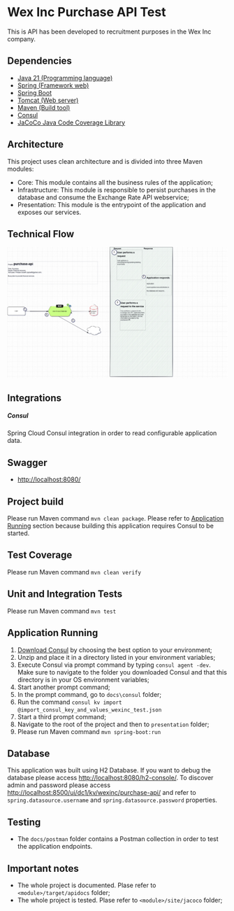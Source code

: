 # Wex Inc Purchase API Test
This is API has been developed to recruitment purposes in the Wex Inc company.

## Dependencies

- [Java 21 (Programming language)](https://docs.oracle.com/en/java/javase/21/docs/api/index.html)
- [Spring (Framework web)](https://docs.spring.io/spring-framework/reference/)
- [Spring Boot](https://docs.spring.io/spring-boot/)
- [Tomcat (Web server)](https://tomcat.apache.org/)
- [Maven (Build tool)](https://maven.apache.org/guides/index.html)
- [Consul](https://www.consul.io/)
- [JaCoCo Java Code Coverage Library](https://www.eclemma.org/jacoco/)

## Architecture
This project uses clean architecture and is divided into three Maven modules:
- Core: This module contains all the business rules of the application;
- Infrastructure: This module is responsible to persist purchases in the database and consume the Exchange Rate API webservice;
- Presentation: This module is the entrypoint of the application and exposes our services.

## Technical Flow
![Technical flow - Wex Inc Purchase API](docs/image/wexinc_purchase_api_test.drawio.png "Technical flow - Wex Inc Purchase API")

## Integrations
##### Consul
Spring Cloud Consul integration in order to read configurable application data.

## Swagger
- [http://localhost:8080/](http://localhost:8080/)

## Project build
Please run Maven command `mvn clean package`.
Please refer to [Application Running](#application-running) section because building this application requires Consul to be started.

## Test Coverage
Please run Maven command `mvn clean verify`

## Unit and Integration Tests
Please run Maven command `mvn test`

## Application Running
1. [Download Consul](https://developer.hashicorp.com/consul/install) by choosing the best option to your environment;
2. Unzip and place it in a directory listed in your environment variables;
3. Execute Consul via prompt command by typing `consul agent -dev`. Make sure to navigate to the folder you downloaded Consul and that this directory is in your OS environment variables;
4. Start another prompt command;
5. In the prompt command, go to `docs\consul` folder;
6. Run the command `consul kv import @import_consul_key_and_values_wexinc_test.json`
7. Start a third prompt command;
8. Navigate to the root of the project and then to `presentation` folder;
9. Please run Maven command `mvn spring-boot:run`

## Database
This application was built using H2 Database. If you want to debug the database please access [http://localhost:8080/h2-console/](http://localhost:8080/h2-console/). To discover admin and password please access [http://localhost:8500/ui/dc1/kv/wexinc/purchase-api/](http://localhost:8500/ui/dc1/kv/wexinc/purchase-api/) and refer to `spring.datasource.username` and `spring.datasource.password` properties.

## Testing
- The `docs/postman` folder contains a Postman collection in order to test the application endpoints.

## Important notes
- The whole project is documented. Plase refer to `<module>/target/apidocs` folder;
- The whole project is tested. Plase refer to `<module>/site/jacoco` folder;